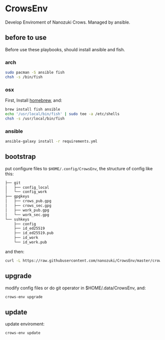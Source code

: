 # CrowsEnv

Develop Enviroment of Nanozuki Crows. Managed by ansible.

## before to use

Before use these playbooks, should install ansible and fish.

### arch

```bash
sudo pacman -S ansible fish
chsh -s /bin/fish
```

### osx

First, Install [homebrew](https://brew.sh/), and:

```bash
brew install fish ansible
echo '/usr/local/bin/fish' | sudo tee -a /etc/shells
chsh -s /usr/local/bin/fish
```

### ansible

```bash
ansible-galaxy install -r requirements.yml
```

## bootstrap

put configure files to `$HOME/.config/CrowsEnv`, the structure of config like this:

```bash
├── git
│   ├── config_local
│   └── config_work
├── gpgkeys
│   ├── crows_pub.gpg
│   ├── crows_sec.gpg
│   ├── work_pub.gpg
│   └── work_sec.gpg
└── sshkeys
    ├── config
    ├── id_ed25519
    ├── id_ed25519.pub
    ├── id_work
    └── id_work.pub
```

and then:

```bash
curl -L https://raw.githubusercontent.com/nanozuki/CrowsEnv/master/crows-env.sh | bash -s bootstrap
```

## upgrade

modify config files or do git operator in $HOME/.data/CrowsEnv, and: 

```bash
crows-env upgrade
```

## update

update enviroment:

```bash
crows-env update
```
